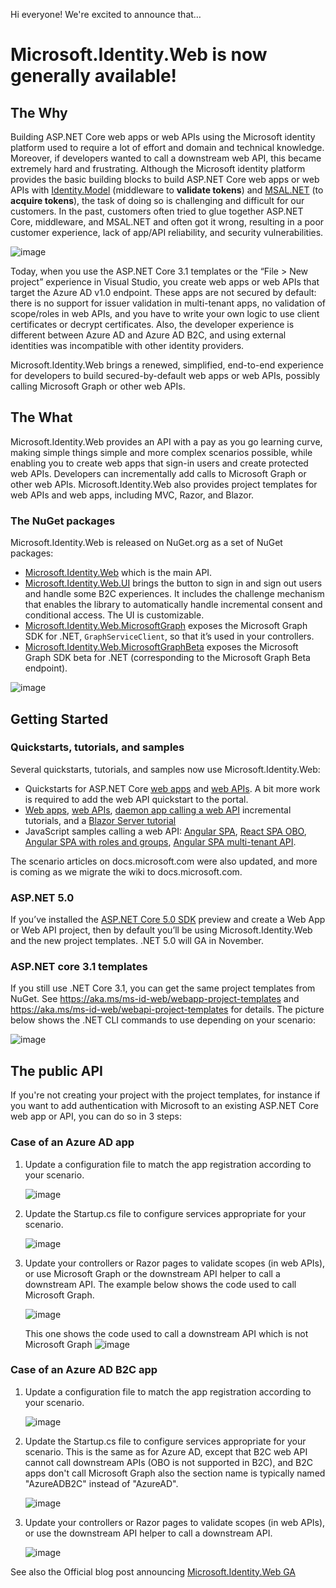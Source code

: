 Hi everyone! We're excited to announce that…

# Microsoft.Identity.Web is now generally available!

## The Why
Building ASP.NET Core web apps or web APIs using the Microsoft identity platform used to require a lot of effort and domain and technical knowledge. Moreover, if developers wanted to call a downstream web API, this became extremely hard and frustrating. Although the Microsoft identity platform provides the basic building blocks to build ASP.NET Core web apps or web APIs with [Identity.Model](https://github.com/AzureAD/azure-activedirectory-identitymodel-extensions-for-dotnet) (middleware to **validate tokens**) and [MSAL.NET](https://github.com/AzureAD/microsoft-authentication-library-for-dotnet) (to **acquire tokens**), the task of doing so is challenging and difficult for our customers. In the past, customers often tried to glue together ASP.NET Core, middleware, and MSAL.NET and often got it wrong, resulting in a poor customer experience, lack of app/API reliability, and security vulnerabilities.

![image](https://user-images.githubusercontent.com/13203188/95240146-49758380-080c-11eb-867f-ac49f0039223.png)

Today, when you use the ASP.NET Core 3.1 templates or the “File > New project” experience in Visual Studio, you create web apps or web APIs that target the Azure AD v1.0 endpoint. These apps are not secured by default: there is no support for issuer validation in multi-tenant apps, no validation of scope/roles in web APIs, and you have to write your own logic to use client certificates or decrypt certificates. Also, the developer experience is different between Azure AD and Azure AD B2C, and using external identities was incompatible with other identity providers.

Microsoft.Identity.Web brings a renewed, simplified, end-to-end experience for developers to build secured-by-default web apps or web APIs, possibly calling Microsoft Graph or other web APIs.

## The What 
Microsoft.Identity.Web provides an API with a pay as you go learning curve, making simple things simple and more complex scenarios possible, while enabling you to create web apps that sign-in users and create protected web APIs. Developers can incrementally add calls to Microsoft Graph or other web APIs. Microsoft.Identity.Web also provides project templates for web APIs and web apps, including MVC, Razor, and Blazor.

### The NuGet packages
Microsoft.Identity.Web is released on NuGet.org as a set of NuGet packages:
- [Microsoft.Identity.Web](https://www.nuget.org/packages/Microsoft.Identity.Web/) which is the main API.
- [Microsoft.Identity.Web.UI](https://www.nuget.org/packages/Microsoft.Identity.Web.UI/) brings the button to sign in and sign out users and handle some B2C experiences. It includes the challenge mechanism that enables the library to automatically handle incremental consent and conditional access. The UI is customizable.
- [Microsoft.Identity.Web.MicrosoftGraph](https://www.nuget.org/packages/Microsoft.Identity.Web.MicrosoftGraph/) exposes the Microsoft Graph SDK for .NET, `GraphServiceClient`, so that it’s used in your controllers.
- [Microsoft.Identity.Web.MicrosoftGraphBeta](https://www.nuget.org/packages/Microsoft.Identity.Web.MicrosoftGraphBeta/) exposes the Microsoft Graph SDK beta for .NET (corresponding to the Microsoft Graph Beta endpoint).

![image](https://user-images.githubusercontent.com/13203188/95240234-64e08e80-080c-11eb-8dd9-98482d7d0c8b.png)

## Getting Started 
### Quickstarts, tutorials, and samples
Several quickstarts, tutorials, and samples now use Microsoft.Identity.Web:
- Quickstarts for ASP.NET Core [web apps](https://docs.microsoft.com/azure/active-directory/develop/quickstart-v2-aspnet-core-webapp) and [web APIs](https://docs.microsoft.com/azure/active-directory/develop/quickstart-v2-aspnet-core-web-api). A bit more work is required to add the web API quickstart to the portal. 
- [Web apps](https://docs.microsoft.com/azure/active-directory/develop/quickstart-v2-aspnet-core-webapp), [web APIs](https://docs.microsoft.com/azure/active-directory/develop/quickstart-v2-aspnet-core-web-api), [daemon app calling a web API](https://github.com/Azure-Samples/active-directory-dotnetcore-daemon-v2/tree/master/2-Call-OwnApi) incremental tutorials, and a [Blazor Server tutorial](https://docs.microsoft.com/azure/active-directory/develop/tutorial-blazor-server)
- JavaScript samples calling a web API: [Angular SPA](https://github.com/Azure-Samples/ms-identity-javascript-angular-spa-aspnetcore-webapi), [React SPA OBO](https://github.com/Azure-Samples/ms-identity-javascript-react-spa-dotnetcore-webapi-obo), [Angular SPA with roles and groups](https://github.com/Azure-Samples/ms-identity-javascript-angular-spa-dotnetcore-webapi-roles-groups), [Angular SPA multi-tenant API](https://github.com/Azure-Samples/ms-identity-javascript-angular-spa-aspnet-webapi-multitenant).

The scenario articles on docs.microsoft.com were also updated, and more is coming as we migrate the wiki to docs.microsoft.com.

### ASP.NET 5.0
If you’ve installed the [ASP.NET Core 5.0 SDK](https://dotnet.microsoft.com/download/dotnet/5.0) preview and create a Web App or Web API project, then by default you’ll be using Microsoft.Identity.Web and the new project templates. .NET 5.0 will GA in November.

### ASP.NET core 3.1 templates
If you still use .NET Core 3.1, you can get the same project templates from NuGet. See https://aka.ms/ms-id-web/webapp-project-templates and https://aka.ms/ms-id-web/webapi-project-templates for details. The picture below shows the .NET CLI commands to use depending on your scenario:

![image](https://user-images.githubusercontent.com/13203188/95240375-99544a80-080c-11eb-84e4-4f17a1b3b541.png)


## The public API
If you're not creating your project with the project templates, for instance if you want to add authentication with Microsoft to an existing ASP.NET Core web app or API, you can do so in 3 steps:

### Case of an Azure AD app

1. Update a configuration file to match the app registration according to your scenario.

   ![image](https://user-images.githubusercontent.com/13203188/95240744-27303580-080d-11eb-8ee1-1b63e81b6f5b.png)

2. Update the Startup.cs file to configure services appropriate for your scenario.

   ![image](https://user-images.githubusercontent.com/13203188/95240869-49c24e80-080d-11eb-9812-509beccd1719.png)

3. Update your controllers or Razor pages to validate scopes (in web APIs), or use Microsoft Graph or the downstream API helper to call a downstream API. The example below shows the code used to call Microsoft Graph.

   ![image](https://user-images.githubusercontent.com/13203188/95240963-6c546780-080d-11eb-9169-a40ef010d408.png)

   This one shows the code used to call a downstream API which is not Microsoft Graph
   ![image](https://user-images.githubusercontent.com/13203188/95241777-8e9ab500-080e-11eb-92d7-dca52d37ec8b.png)

### Case of an Azure AD B2C app

1. Update a configuration file to match the app registration according to your scenario. 

   ![image](https://user-images.githubusercontent.com/13203188/95241423-03212400-080e-11eb-99a3-6fbb7a38cd0c.png)

2. Update the Startup.cs file to configure services appropriate for your scenario. This is the same as for Azure AD, 
   except that B2C web API cannot call downstream APIs (OBO is not supported in B2C), and B2C apps don't call Microsoft Graph
   also the section name is typically named "AzureADB2C" instead of "AzureAD".

   ![image](https://user-images.githubusercontent.com/13203188/95241601-47142900-080e-11eb-9c0c-6ebf2febb9db.png)

3. Update your controllers or Razor pages to validate scopes (in web APIs), or use the downstream API helper to call a downstream API.

   ![image](https://user-images.githubusercontent.com/13203188/95241777-8e9ab500-080e-11eb-92d7-dca52d37ec8b.png)


See also the Official blog post announcing [Microsoft.Identity.Web GA ](https://developer.microsoft.com/en-us/identity/blogs/microsoft-identity-web-is-now-generally-available/)
